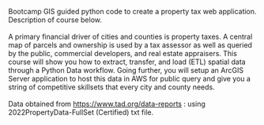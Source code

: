 Bootcamp GIS guided python code to create a property tax web application. Description of course below. <br><br>A primary financial driver of cities and counties is property taxes. A central map of parcels and ownership is used by a tax assessor as well as queried by the public, commercial developers, and real estate appraisers. This course will show you how to extract, transfer, and load (ETL) spatial data through a Python Data workflow. Going further, you will setup an ArcGIS Server application to host this data in AWS for public query and give you a string of competitive skillsets that every city and county needs.<br><br>Data obtained from <a href="https://www.tad.org/data-reports" target="_blank">https://www.tad.org/data-reports</a> : using 2022PropertyData-FullSet (Certified) txt file.
